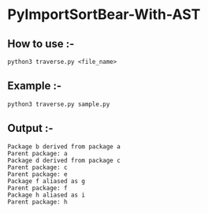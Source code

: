 # PyImportSortBear-With-AST

## How to use :-
```
python3 traverse.py <file_name>
```

## Example :-
```
python3 traverse.py sample.py
```

## Output :-
```
Package b derived from package a
Parent package: a
Package d derived from package c
Parent package: c
Parent package: e
Package f aliased as g
Parent package: f
Package h aliased as i
Parent package: h
```
